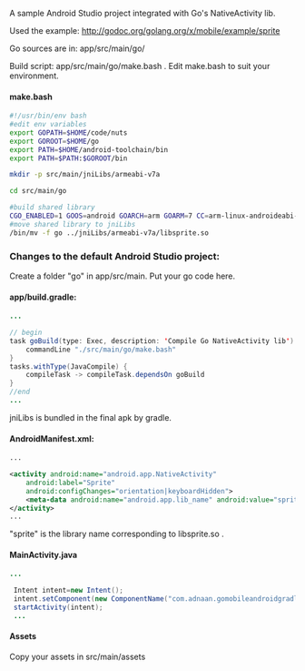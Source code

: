 A sample Android Studio project integrated with Go's NativeActivity lib.

Used the example: http://godoc.org/golang.org/x/mobile/example/sprite

Go sources are in: app/src/main/go/

Build script: app/src/main/go/make.bash . Edit make.bash to suit your environment.

#### make.bash

```bash
#!/usr/bin/env bash
#edit env variables
export GOPATH=$HOME/code/nuts 
export GOROOT=$HOME/go
export PATH=$HOME/android-toolchain/bin
export PATH=$PATH:$GOROOT/bin

mkdir -p src/main/jniLibs/armeabi-v7a

cd src/main/go

#build shared library
CGO_ENABLED=1 GOOS=android GOARCH=arm GOARM=7 CC=arm-linux-androideabi-gcc CCX=arm-linux-androideabi-g++ GOGCCFLAGS=-"fPIC -marm -pthread -fmessage-length=0" go build -v -ldflags="-shared" .
#move shared library to jniLibs
/bin/mv -f go ../jniLibs/armeabi-v7a/libsprite.so
```



### Changes to the default Android Studio project:


Create a folder "go" in app/src/main. Put your go code here.

#### app/build.gradle: 

```java
...

// begin
task goBuild(type: Exec, description: 'Compile Go NativeActivity lib') {
    commandLine "./src/main/go/make.bash"
}
tasks.withType(JavaCompile) {
    compileTask -> compileTask.dependsOn goBuild
}
//end
...

```

jniLibs is bundled in the final apk by gradle.

#### AndroidManifest.xml: 

```xml
...	

<activity android:name="android.app.NativeActivity"
    android:label="Sprite"
    android:configChanges="orientation|keyboardHidden">
    <meta-data android:name="android.app.lib_name" android:value="sprite" />
</activity>
...

```

"sprite" is the library name corresponding to libsprite.so .


#### MainActivity.java

```java
...

 Intent intent=new Intent();
 intent.setComponent(new ComponentName("com.adnaan.gomobileandroidgradle", "android.app.NativeActivity"));
 startActivity(intent);
 ...

 ```
 
#### Assets

 Copy your assets in src/main/assets
